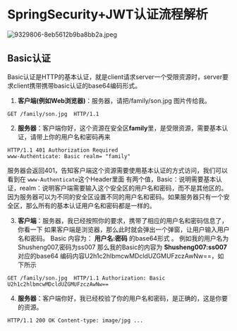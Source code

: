 # SpringSecurity+JWT认证流程解析

![9329806-8eb5612b9ba8bb2a.jpeg](https://gitee.com/FinnSHI/PicBed/raw/master/imgs/202201201052675.jpeg)

## Basic认证

Basic认证是HTTP的基本认证，就是client请求server一个受限资源时，server要求client携带携带basic认证的base64编码形式。

1. **客户端(例如Web浏览器)**：服务器，请把/family/son.jpg 图片传给我。

```text
GET /family/son.jpg  HTTP/1.1
```

2. **服务器**：客户端你好，这个资源在安全区**family**里，是受限资源，需要基本认证，请带上你的用户名和密码再来

```text
HTTP/1.1 401 Authorization Required
www-Authenticate: Basic realm= "family" 
```

服务器会返回401，告知客户端这个资源需要使用基本认证的方式访问，我们可以看到在 `www-Authenticate`这个Header里面 有两个值，Basic：说明需要基本认证，realm：说明客户端需要输入这个安全区的用户名和密码，而不是其他区的。因为服务器可以为不同的安全区设置不同的用户名和密码。如果服务器只有一个安全区，那么所有的基本认证用户名和密码都是一样的。

3. **客户端**：服务器，我已经按照你的要求，携带了相应的用户名和密码信息了，你看一下
   如果客户端是浏览器，那么此时就会弹出一个弹窗，让用户输入用户名和密码。
   Basic 内容为： **用户名:密码** 的base64形式 。 例如我的用户名为Shusheng007,密码为ss007 那么我的Basic的内容为 **Shusheng007:ss007** 对应的base64 编码内容U2h1c2hlbmcwMDcldUZGMUFzczAwNw==，如下所示

```text
GET /family/son.jpg  HTTP/1.1 Authorization: Basic
U2h1c2hlbmcwMDcldUZGMUFzczAwNw==
```

4. **服务器**：客户端你好，我已经校验了你的用户名和密码，是正确的，这是你要的资源。

```text
HTTP/1.1 200 OK Content-type: image/jpg ...
```